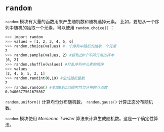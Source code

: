 # `random`

`random` 模块有大量的函数用来产生随机数和随机选择元素。 比如，要想从一个序列中随机的抽取一个元素，可以使用 `random.choice()` ：

```bash
>>> import random
>>> values = [1, 2, 3, 4, 5, 6]
>>> random.choice(values) #一个序列中随机的抽取一个元素
2
>>> random.sample(values, 2) #提取出N个不同元素的样本
[6, 2]
>>> random.shuffle(values) #打乱序列中元素的顺序
>>> values
[2, 4, 6, 5, 3, 1]
>>> random.randint(0,10) #生成随机整数
2
>>> random.random() #生成0到1范围内均匀分布的浮点数
0.9406677561675867
```

`random.uniform()` 计算均匀分布随机数， `random.gauss()` 计算正态分布随机数。

`random` 模块使用 _Mersenne Twister_ 算法来计算生成随机数。这是一个确定性算法。
